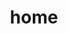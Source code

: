 ---
title: home
layout: home
sidebar: true

hero:
  name: Home
  text: vitepress 的文档模板
  tagline: 更快的开发开源文档
  image:
    src: /logo.svg
    alt: Refs
  actions:
    - theme: brand
      text: guide
      link: /guide/
    - theme: alt
      text: about
      link: /about/

features:
  - title: 机器人qq
    details: 'qq:2532559665'
    icon: '<i class="si si-qq si--color"></i>'
  - title: 支持B站
    details: 支持B站动态推送
    icon: '<i class="si si-bilibili si--color"></i>'
  - title: 全平台通用
    details: TODO（不想写）
    icon: '<i class="si si-openjdk si--color"></i>'
---